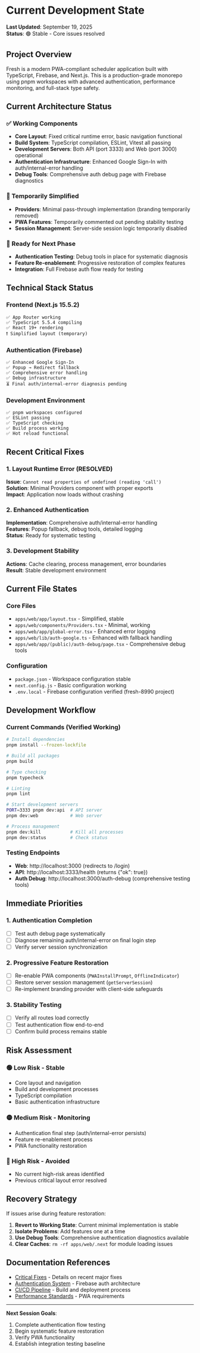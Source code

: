 # Current Development State

**Last Updated**: September 19, 2025  
**Status**: 🟢 Stable - Core issues resolved

## Project Overview

Fresh is a modern PWA-compliant scheduler application built with TypeScript, Firebase, and Next.js. This is a production-grade monorepo using pnpm workspaces with advanced authentication, performance monitoring, and full-stack type safety.

## Current Architecture Status

### ✅ Working Components

- **Core Layout**: Fixed critical runtime error, basic navigation functional
- **Build System**: TypeScript compilation, ESLint, Vitest all passing
- **Development Servers**: Both API (port 3333) and Web (port 3000) operational
- **Authentication Infrastructure**: Enhanced Google Sign-In with auth/internal-error handling
- **Debug Tools**: Comprehensive auth debug page with Firebase diagnostics

### 🔄 Temporarily Simplified

- **Providers**: Minimal pass-through implementation (branding temporarily removed)
- **PWA Features**: Temporarily commented out pending stability testing
- **Session Management**: Server-side session logic temporarily disabled

### 🎯 Ready for Next Phase

- **Authentication Testing**: Debug tools in place for systematic diagnosis
- **Feature Re-enablement**: Progressive restoration of complex features
- **Integration**: Full Firebase auth flow ready for testing

## Technical Stack Status

### Frontend (Next.js 15.5.2)

```
✅ App Router working
✅ TypeScript 5.5.4 compiling
✅ React 19+ rendering
❗ Simplified layout (temporary)
```

### Authentication (Firebase)

```
✅ Enhanced Google Sign-In
✅ Popup → Redirect fallback
✅ Comprehensive error handling
✅ Debug infrastructure
⏳ Final auth/internal-error diagnosis pending
```

### Development Environment

```
✅ pnpm workspaces configured
✅ ESLint passing
✅ TypeScript checking
✅ Build process working
✅ Hot reload functional
```

## Recent Critical Fixes

### 1. Layout Runtime Error (RESOLVED)

**Issue**: `Cannot read properties of undefined (reading 'call')`  
**Solution**: Minimal Providers component with proper exports  
**Impact**: Application now loads without crashing

### 2. Enhanced Authentication

**Implementation**: Comprehensive auth/internal-error handling  
**Features**: Popup fallback, debug tools, detailed logging  
**Status**: Ready for systematic testing

### 3. Development Stability

**Actions**: Cache clearing, process management, error boundaries  
**Result**: Stable development environment

## Current File States

### Core Files

- `apps/web/app/layout.tsx` - Simplified, stable
- `apps/web/components/Providers.tsx` - Minimal, working
- `apps/web/app/global-error.tsx` - Enhanced error logging
- `apps/web/lib/auth-google.ts` - Enhanced with fallback handling
- `apps/web/app/(public)/auth-debug/page.tsx` - Comprehensive debug tools

### Configuration

- `package.json` - Workspace configuration stable
- `next.config.js` - Basic configuration working
- `.env.local` - Firebase configuration verified (fresh-8990 project)

## Development Workflow

### Current Commands (Verified Working)

```bash
# Install dependencies
pnpm install --frozen-lockfile

# Build all packages
pnpm build

# Type checking
pnpm typecheck

# Linting
pnpm lint

# Start development servers
PORT=3333 pnpm dev:api  # API server
pnpm dev:web            # Web server

# Process management
pnpm dev:kill           # Kill all processes
pnpm dev:status         # Check status
```

### Testing Endpoints

- **Web**: http://localhost:3000 (redirects to /login)
- **API**: http://localhost:3333/health (returns {"ok": true})
- **Auth Debug**: http://localhost:3000/auth-debug (comprehensive testing tools)

## Immediate Priorities

### 1. Authentication Completion

- [ ] Test auth debug page systematically
- [ ] Diagnose remaining auth/internal-error on final login step
- [ ] Verify server session synchronization

### 2. Progressive Feature Restoration

- [ ] Re-enable PWA components (`PWAInstallPrompt`, `OfflineIndicator`)
- [ ] Restore server session management (`getServerSession`)
- [ ] Re-implement branding provider with client-side safeguards

### 3. Stability Testing

- [ ] Verify all routes load correctly
- [ ] Test authentication flow end-to-end
- [ ] Confirm build process remains stable

## Risk Assessment

### 🟢 Low Risk - Stable

- Core layout and navigation
- Build and development processes
- TypeScript compilation
- Basic authentication infrastructure

### 🟡 Medium Risk - Monitoring

- Authentication final step (auth/internal-error persists)
- Feature re-enablement process
- PWA functionality restoration

### 🔴 High Risk - Avoided

- No current high-risk areas identified
- Previous critical layout error resolved

## Recovery Strategy

If issues arise during feature restoration:

1. **Revert to Working State**: Current minimal implementation is stable
2. **Isolate Problems**: Add features one at a time
3. **Use Debug Tools**: Comprehensive authentication diagnostics available
4. **Clear Caches**: `rm -rf apps/web/.next` for module loading issues

## Documentation References

- [Critical Fixes](./CRITICAL_FIXES.md) - Details on recent major fixes
- [Authentication System](./AUTHENTICATION_SYSTEM.md) - Firebase auth architecture
- [CI/CD Pipeline](./CI_CD_PIPELINE.md) - Build and deployment process
- [Performance Standards](./PWA_PERFORMANCE_STANDARDS.md) - PWA requirements

---

**Next Session Goals**:

1. Complete authentication flow testing
2. Begin systematic feature restoration
3. Verify PWA functionality
4. Establish integration testing baseline
